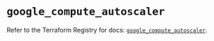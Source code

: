 # `google_compute_autoscaler`

Refer to the Terraform Registry for docs: [`google_compute_autoscaler`](https://registry.terraform.io/providers/hashicorp/google/6.25.0/docs/resources/compute_autoscaler).
